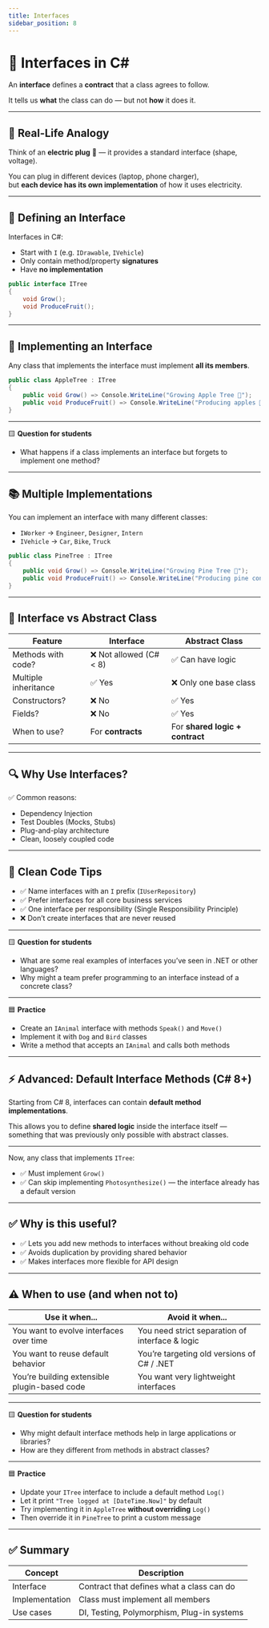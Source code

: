 ```yaml
---
title: Interfaces
sidebar_position: 8
---
```


# 🤝 Interfaces in C#

An **interface** defines a **contract** that a class agrees to follow.

It tells us **what** the class can do — but not **how** it does it.

---

## 🧠 Real-Life Analogy

Think of an **electric plug** 🔌 — it provides a standard interface (shape, voltage).

You can plug in different devices (laptop, phone charger),  
but **each device has its own implementation** of how it uses electricity.

---

## 🧾 Defining an Interface

Interfaces in C#:

- Start with `I` (e.g. `IDrawable`, `IVehicle`)
- Only contain method/property **signatures**
- Have **no implementation**

```csharp
public interface ITree
{
    void Grow();
    void ProduceFruit();
}
```

---

## 🧪 Implementing an Interface

Any class that implements the interface must implement **all its members**.

```csharp
public class AppleTree : ITree
{
    public void Grow() => Console.WriteLine("Growing Apple Tree 🍎");
    public void ProduceFruit() => Console.WriteLine("Producing apples 🍎");
}
```

---

🟨 **Question for students**

- What happens if a class implements an interface but forgets to implement one method?

---

## 📚 Multiple Implementations

You can implement an interface with many different classes:

- `IWorker` → `Engineer`, `Designer`, `Intern`
- `IVehicle` → `Car`, `Bike`, `Truck`

```csharp
public class PineTree : ITree
{
    public void Grow() => Console.WriteLine("Growing Pine Tree 🌲");
    public void ProduceFruit() => Console.WriteLine("Producing pine cones 🌰");
}
```

---

## 🔁 Interface vs Abstract Class

| Feature              | Interface               | Abstract Class                  |
| -------------------- | ----------------------- | ------------------------------- |
| Methods with code?   | ❌ Not allowed (C# < 8) | ✅ Can have logic               |
| Multiple inheritance | ✅ Yes                  | ❌ Only one base class          |
| Constructors?        | ❌ No                   | ✅ Yes                          |
| Fields?              | ❌ No                   | ✅ Yes                          |
| When to use?         | For **contracts**       | For **shared logic + contract** |

---

## 🔍 Why Use Interfaces?

✅ Common reasons:

- Dependency Injection
- Test Doubles (Mocks, Stubs)
- Plug-and-play architecture
- Clean, loosely coupled code

---

## 🧼 Clean Code Tips

- ✅ Name interfaces with an `I` prefix (`IUserRepository`)
- ✅ Prefer interfaces for all core business services
- ✅ One interface per responsibility (Single Responsibility Principle)
- ❌ Don’t create interfaces that are never reused

---

🟨 **Question for students**

- What are some real examples of interfaces you’ve seen in .NET or other languages?
- Why might a team prefer programming to an interface instead of a concrete class?

---

🟦 **Practice**

- Create an `IAnimal` interface with methods `Speak()` and `Move()`
- Implement it with `Dog` and `Bird` classes
- Write a method that accepts an `IAnimal` and calls both methods

---

## ⚡ Advanced: Default Interface Methods (C# 8+)

Starting from C# 8, interfaces can contain **default method implementations**.

This allows you to define **shared logic** inside the interface itself — something that was previously only possible with abstract classes.

---

Now, any class that implements `ITree`:

- ✅ Must implement `Grow()`
- ✅ Can skip implementing `Photosynthesize()` — the interface already has a default version

---

## ✅ Why is this useful?

- ✅ Lets you add new methods to interfaces without breaking old code
- ✅ Avoids duplication by providing shared behavior
- ✅ Makes interfaces more flexible for API design

---

## ⚠️ When to use (and when not to)

| Use it when...                               | Avoid it when...                                |
| -------------------------------------------- | ----------------------------------------------- |
| You want to evolve interfaces over time      | You need strict separation of interface & logic |
| You want to reuse default behavior           | You’re targeting old versions of C# / .NET      |
| You’re building extensible plugin-based code | You want very lightweight interfaces            |

---

🟨 **Question for students**

- Why might default interface methods help in large applications or libraries?
- How are they different from methods in abstract classes?

---

🟦 **Practice**

- Update your `ITree` interface to include a default method `Log()`
- Let it print `"Tree logged at [DateTime.Now]"` by default
- Try implementing it in `AppleTree` **without overriding** `Log()`
- Then override it in `PineTree` to print a custom message

---

## ✅ Summary

| Concept        | Description                                |
| -------------- | ------------------------------------------ |
| Interface      | Contract that defines what a class can do  |
| Implementation | Class must implement all members           |
| Use cases      | DI, Testing, Polymorphism, Plug-in systems |
